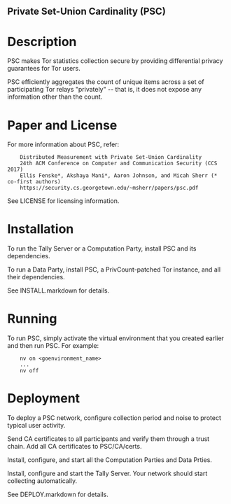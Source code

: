 ## Private Set-Union Cardinality (PSC)


# Description

PSC makes Tor statistics collection secure by providing differential privacy guarantees for Tor users.

PSC efficiently aggregates the count of unique items across a set of participating Tor relays "privately" -- that is, it does not expose any information other than the count.   


# Paper and License

For more information about PSC, refer:

```
    Distributed Measurement with Private Set-Union Cardinality
    24th ACM Conference on Computer and Communication Security (CCS 2017)
    Ellis Fenske*, Akshaya Mani*, Aaron Johnson, and Micah Sherr (* co-first authors)
    https://security.cs.georgetown.edu/~msherr/papers/psc.pdf
```

See LICENSE for licensing information.


# Installation

To run the Tally Server or a Computation Party, install PSC and its dependencies.

To run a Data Party, install PSC, a PrivCount-patched Tor instance, and all their dependencies.

See INSTALL.markdown for details.


# Running

To run PSC, simply activate the virtual environment that you created earlier and then run PSC. For example:

```
    nv on <goenvironment_name>
    ...
    nv off
```


# Deployment

To deploy a PSC network, configure collection period and noise to protect typical user activity.

Send CA certificates to all participants and verify them through a trust chain. Add all CA certificates to PSC/CA/certs.

Install, configure, and start all the Computation Parties and Data Prties.

Install, configure and start the Tally Server. Your network should start collecting automatically.

See DEPLOY.markdown for details.
